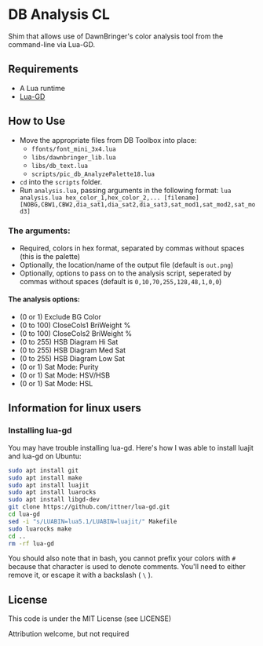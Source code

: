 # DB Analysis CL
Shim that allows use of DawnBringer's color analysis tool from the command-line via Lua-GD.

## Requirements
- A Lua runtime
- [Lua-GD](https://www.ittner.com.br/lua-gd/)

## How to Use
- Move the appropriate files from DB Toolbox into place:
  - `ffonts/font_mini_3x4.lua`
  - `libs/dawnbringer_lib.lua`
  - `libs/db_text.lua`
  - `scripts/pic_db_AnalyzePalette18.lua`
- `cd` into the `scripts` folder.
- Run `analysis.lua`, passing arguments in the following format: `lua analysis.lua hex_color_1,hex_color_2,... [filename] [NOBG,CBW1,CBW2,dia_sat1,dia_sat2,dia_sat3,sat_mod1,sat_mod2,sat_mod3]`

### The arguments:
- Required, colors in hex format, separated by commas without spaces (this is the palette)
- Optionally, the location/name of the output file (default is `out.png`)
- Optionally, options to pass on to the analysis script, seperated by commas without spaces (default is `0,10,70,255,128,48,1,0,0`)

#### The analysis options:
- (0 or 1) Exclude BG Color
- (0 to 100) CloseCols1 BriWeight %
- (0 to 100) CloseCols2 BriWeight %
- (0 to 255) HSB Diagram Hi Sat
- (0 to 255) HSB Diagram Med Sat
- (0 to 255) HSB Diagram Low Sat
- (0 or 1) Sat Mode: Purity
- (0 or 1) Sat Mode: HSV/HSB
- (0 or 1) Sat Mode: HSL

## Information for linux users
### Installing lua-gd
You may have trouble installing lua-gd. Here's how I was able to install luajit and lua-gd on Ubuntu:
```bash
sudo apt install git
sudo apt install make
sudo apt install luajit
sudo apt install luarocks
sudo apt install libgd-dev
git clone https://github.com/ittner/lua-gd.git
cd lua-gd
sed -i "s/LUABIN=lua5.1/LUABIN=luajit/" Makefile
sudo luarocks make
cd ..
rm -rf lua-gd
```

You should also note that in bash, you cannot prefix your colors with `#` because that character is used to denote comments. You'll need to either remove it, or escape it with a backslash ( `\` ).

## License
This code is under the MIT License (see LICENSE)

Attribution welcome, but not required
